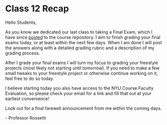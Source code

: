 # Class 12 Recap

Hello Students,

As you know we dedicated our last class to taking a Final Exam, which I have since [posted](https://github.com/prof-rossetti/nyu-info-2335-70-201706/blob/master/exams/final/NYU-INFO-2335-70-Final-Exam.pdf) to the course repository. I aim to finish grading your final exams today, or at least within the next few days. When I am done I will post the answers along with a detailed grading rubric and a description of my grading process.

After I grade your final exams I will turn my focus to grading your freestyle projects (most likely not starting until tomorrow). If you need to make a few small tweaks to your freestyle project or otherwise continue working on it, feel free to do so today.

I believe starting today you also have access to the NYU Course Faculty Evaluation, so please check your email for a link and fill that out at your earliest convenience!

Look out for a final farewell announcement from me within the coming days.

\- Professor Rossetti
